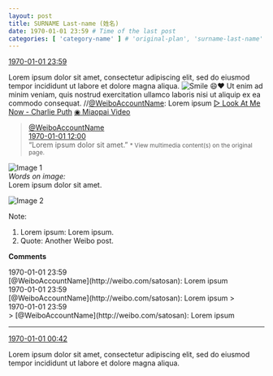 ```yaml
---
layout: post
title: SURNAME Last-name (姓名)
date: 1970-01-01 23:59 # Time of the last post
categories: [ 'category-name' ] # 'original-plan', 'surname-last-name'
---
```


<div class="weibo-info">
  <a href="http://weibo.com/3899740210/Dzzhcy2Tg">1970-01-01 23:59</a>
</div>

Lorem ipsum dolor sit amet, consectetur adipiscing elit, sed do eiusmod tempor incididunt ut labore et dolore magna aliqua. ![Smile](http://img.t.sinajs.cn/t4/appstyle/expression/ext/normal/5c/huanglianwx_thumb.gif "[Smile]") :smile::heart: Ut enim ad minim veniam, quis nostrud exercitation ullamco laboris nisi ut aliquip ex ea commodo consequat. //[@WeiboAccountName](http://weibo.com/satosan): Lorem ipsum [▷ Look At Me Now - Charlie Puth](http://music.163.com/#/song?id=28188171) [◉ Miaopai Video](http://weibo.com/tv/v/EwzNsnSdx)

<!-- more -->

> <div class="weibo-post-name">
>   <a href="http://weibo.com/satosan">@WeiboAccountName</a>
> </div>
> <div class="weibo-info">
>   <a href="http://weibo.com/1708288824/DzyXNBSZW">1970-01-01 12:00</a>
> </div>  
> “Lorem ipsum dolor sit amet.”  
> <small>* View multimedia content(s) on the original page.</small>

![Image 1](http://ww1.sinaimg.cn/mw690/0068MnXXgw1fap32sz5crj31kw0sg41a.jpg)  
*Words on image:*  
Lorem ipsum dolor sit amet.

![Image 2](http://ww1.sinaimg.cn/mw690/0068MnXXgw1fap331p7rbj31kw0sgtcs.jpg)

Note:
1. Lorem ipsum: Lorem ipsum.
1. Quote: Another Weibo post.

**Comments**

<div class="weibo-info">1970-01-01 23:59</div>
[@WeiboAccountName](http://weibo.com/satosan): Lorem ipsum

<div class="weibo-info">1970-01-01 23:59</div>
[@WeiboAccountName](http://weibo.com/satosan): Lorem ipsum
> <div class="weibo-info">1970-01-01 23:59</div>
> [@WeiboAccountName](http://weibo.com/satosan): Lorem ipsum

---

<div class="weibo-info">
  <a href="http://weibo.com/5109034566/DzvqO5dZv">1970-01-01 00:42</a>
</div>

Lorem ipsum dolor sit amet, consectetur adipiscing elit, sed do eiusmod tempor incididunt ut labore et dolore magna aliqua.
